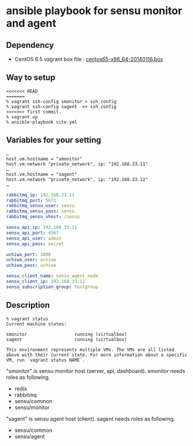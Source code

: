 # ansible playbook for sensu monitor and agent

## Dependency

* CentOS 6.5 vagrant box file : 
  [centos65-x86_64-20140116.box](https://github.com/2creatives/vagrant-centos/releases/download/v6.5.3/centos65-x86_64-20140116.box, "centos65-x86_64-20140116.box")


## Way to setup

```
<<<<<<< HEAD
=======
% vagrant ssh-config smonitor > ssh_config
% vagrant ssh-config sagent  >> ssh_config
>>>>>>> first commit.
% vagrant up
% ansible-playbook site.yml
```

## Variables for your setting

``` Vagrantfile
…
host.vm.hostname = "smonitor"
host.vm.network "private_network", ip: "192.168.33.11"
…
host.vm.hostname = "sagent"
host.vm.network "private_network", ip: "192.168.33.12"
…

```

``` group_vars/all.yml
rabbitmq_ip: 192.168.33.11
rabbitmq_port: 5671
rabbitmq_sensu_user: sensu
rabbitmq_sensu_pass: sensu
rabbitmq_sensu_vhost: /sensu

sensu_api_ip: 192.168.33.11
sensu_api_port: 4567
sensu_api_user: admin
sensu_api_pass: secret

uchiwa_port: 3000
uchiwa_user: uchiwa
uchiwa_pass: uchiwa

sensu_client_name: sensu_agent_node
sensu_client_ip: 192.168.33.12
sensu_subscription_group: testgroup
```

## Description

```
% vagrant status
Current machine states:

smonitor                  running (virtualbox)
sagent                    running (virtualbox)

This environment represents multiple VMs. The VMs are all listed
above with their current state. For more information about a specific
VM, run `vagrant status NAME`.
```

"smonitor" is sensu monitor host (server, api, dashboard).  smonitor needs roles as following.

* redis
* rabbitmq
* sensu/common
* sensu/monitor

"sagent" is sensu agent host (client). sagent needs roles as following.

* sensu/common
* sensu/agent
